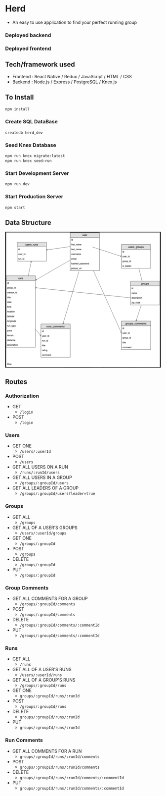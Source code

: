 # Herd
  * An easy to use application to find your perfect running group

### Deployed backend

### Deployed frontend


## Tech/framework used

* Frontend : React Native / Redux / JavaScript / HTML / CSS
* Backend : Node.js / Express / PostgreSQL / Knex.js


## To Install

```
npm install
```
### Create SQL DataBase
```
createdb herd_dev
```
### Seed Knex Database
```
npm run knex migrate:latest
npm run knex seed:run
```
### Start Development Server
```
npm run dev
```
### Start Production Server
```
npm start
```
## Data Structure
![Data structure](/Database.png)

## Routes

### Authorization
* GET
  * `/login`
* POST
  * `/login`

### Users
* GET ONE
  * `/users/:userId`
* POST
  * `/users`
* GET ALL USERS ON A RUN
  * `/runs/:runId/users`
* GET ALL USERS IN A GROUP
  * `/groups/:groupId/users`
* GET ALL LEADERS OF A GROUP
  * `/groups/:groupId/users?leader=true`

### Groups
* GET ALL 
  * `/groups`
* GET ALL OF A USER'S GROUPS
  * `/users/:userId/groups`
* GET ONE
  * `/groups/:groupId`
* POST
  * `/groups`
* DELETE
  * `/groups/:groupId`
* PUT
  * `/groups/:groupId`

### Group Comments
* GET ALL COMMENTS FOR A GROUP
  * `/groups/:groupId/comments`
* POST
  * `/groups/:groupId/comments`
* DELETE
  * `/groups/:groupId/comments/:commentId`
* PUT
  * `/groups/:groupId/comments/:commentId`

### Runs
* GET ALL 
  * `/runs`
* GET ALL OF A USER'S RUNS
  * `/users/:userId/runs`
* GET ALL OF A GROUP'S RUNS
  * `/groups/:groupId/runs`
* GET ONE
  * `groups/:groupId/runs/:runId`
* POST
  * `/groups/:groupId/runs`
* DELETE
  * `groups/:groupId/runs/:runId`
* PUT
  * `groups/:groupId/runs/:runId`

### Run Comments
* GET ALL COMMENTS FOR A RUN
  * `groups/:groupId/runs/:runId/comments`
* POST
  * `groups/:groupId/runs/:runId/comments`
* DELETE
  * `groups/:groupId/runs/:runId/comments/:commentId`
* PUT
  * `groups/:groupId/runs/:runId/comments/:commentId`

